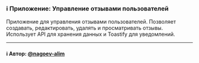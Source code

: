 ### ℹ️ Приложение: Управление отзывами пользователей

Приложение для управления отзывами пользователей.
Позволяет создавать, редактировать, удалять и просматривать отзывы.
Использует API для хранения данных и Toastify для уведомлений.

-----
#### ℹ️ Автор: [@nagoev-alim](https://github.com/nagoev-alim)

